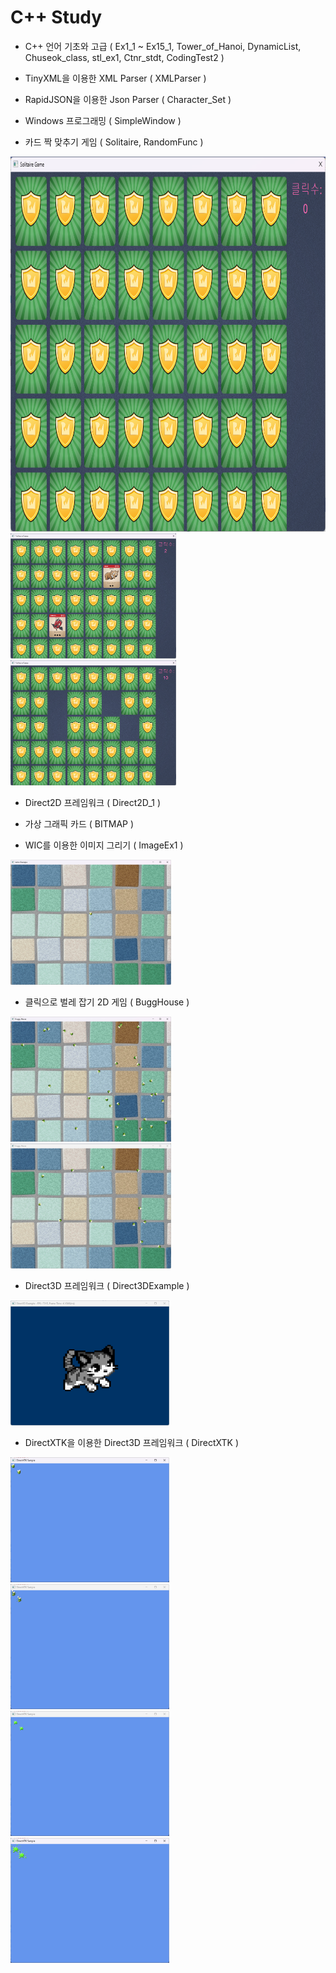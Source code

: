 # C++ Study
- C++ 언어 기초와 고급 ( Ex1_1 ~ Ex15_1,
Tower_of_Hanoi, DynamicList, Chuseok_class, stl_ex1, Ctnr_stdt, CodingTest2 )
  
- TinyXML을 이용한 XML Parser ( XMLParser )

- RapidJSON을 이용한 Json Parser ( Character_Set )

- Windows 프로그래밍 ( SimpleWindow )

- 카드 짝 맞추기 게임 ( Solitaire, RandomFunc )
<img src="Solitaire/Thumbnail/Solitaire_01.png" alt="Solitaire_01" height="600">
<img src="Solitaire/Thumbnail/Solitaire_02.png" alt="Solitaire_02" height="200">
<img src="Solitaire/Thumbnail/Solitaire_03.png" alt="Solitaire_03" height="200">

- Direct2D 프레임워크 ( Direct2D_1 )

- 가상 그래픽 카드 ( BITMAP )

- WIC를 이용한 이미지 그리기 ( ImageEx1 )
<img src="ImageEx1/Thumbnail/ImageEx1.png" alt="ImageEx1" height="200">

- 클릭으로 벌레 잡기 2D 게임 ( BuggHouse )
<img src="BuggHouse/Thumbnail/BuggHouse_01.png" alt="BuggHouse_01" height="200">
<img src="BuggHouse/Thumbnail/BuggHouse_02.png" alt="BuggHouse_02" height="200">

- Direct3D 프레임워크 ( Direct3DExample )
<img src="Direct3DExample/Thumbnail/Direct3DExample.png" alt="Direct3DExample" height="200">

- DirectXTK을 이용한 Direct3D 프레임워크 ( DirectXTK )
<img src="DirectXTK/Thumbnail/DirectXTK_01.png" alt="DirectXTK_01" height="200">
<img src="DirectXTK/Thumbnail/DirectXTK_02.png" alt="DirectXTK_02" height="200">
<img src="DirectXTK/Thumbnail/DirectXTK_03.png" alt="DirectXTK_03" height="200">
<img src="DirectXTK/Thumbnail/DirectXTK_04.png" alt="DirectXTK_04" height="200">

